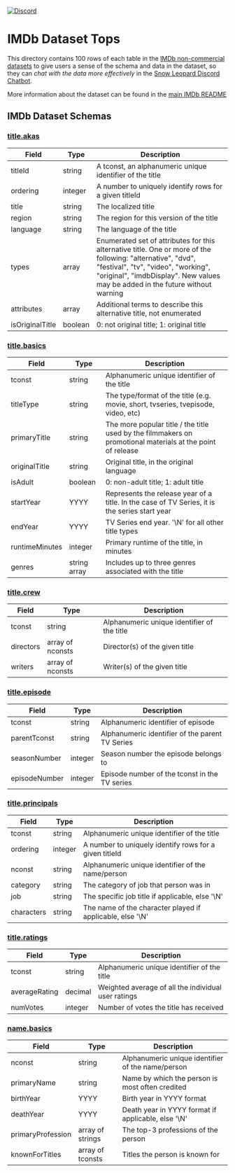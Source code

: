 [![Discord](https://img.shields.io/discord/1379929746875617413?logo=discord&logoColor=white)](https://discord.gg/WGAyr8NpEX)

# IMDb Dataset Tops

This directory contains 100 rows of each table in the [IMDb non-commercial datasets](https://developer.imdb.com/non-commercial-datasets/) to give users a sense of the schema and data in the dataset, so they can _chat with the data more effectively_ in the [Snow Leopard Discord Chatbot](https://discord.gg/WGAyr8NpEX). 

More information about the dataset can be found in the [main IMDb README](https://github.com/SnowLeopard-AI/discord_datasets/tree/main/imdb)

## IMDb Dataset Schemas

### [title.akas](https://github.com/SnowLeopard-AI/discord_datasets/blob/main/imdb/data_tops/title.akas.tsv)
| Field | Type | Description |
|-------|------|-------------|
| titleId | string | A tconst, an alphanumeric unique identifier of the title |
| ordering | integer | A number to uniquely identify rows for a given titleId |
| title | string | The localized title |
| region | string | The region for this version of the title |
| language | string | The language of the title |
| types | array | Enumerated set of attributes for this alternative title. One or more of the following: "alternative", "dvd", "festival", "tv", "video", "working", "original", "imdbDisplay". New values may be added in the future without warning |
| attributes | array | Additional terms to describe this alternative title, not enumerated |
| isOriginalTitle | boolean | 0: not original title; 1: original title |

### [title.basics](https://github.com/SnowLeopard-AI/discord_datasets/blob/main/imdb/data_tops/title.basics.tsv)
| Field | Type | Description |
|-------|------|-------------|
| tconst | string | Alphanumeric unique identifier of the title |
| titleType | string | The type/format of the title (e.g. movie, short, tvseries, tvepisode, video, etc) |
| primaryTitle | string | The more popular title / the title used by the filmmakers on promotional materials at the point of release |
| originalTitle | string | Original title, in the original language |
| isAdult | boolean | 0: non-adult title; 1: adult title |
| startYear | YYYY | Represents the release year of a title. In the case of TV Series, it is the series start year |
| endYear | YYYY | TV Series end year. '\N' for all other title types |
| runtimeMinutes | integer | Primary runtime of the title, in minutes |
| genres | string array | Includes up to three genres associated with the title |

### [title.crew](https://github.com/SnowLeopard-AI/discord_datasets/blob/main/imdb/data_tops/title.crew.tsv)
| Field | Type | Description |
|-------|------|-------------|
| tconst | string | Alphanumeric unique identifier of the title |
| directors | array of nconsts | Director(s) of the given title |
| writers | array of nconsts | Writer(s) of the given title |

### [title.episode](https://github.com/SnowLeopard-AI/discord_datasets/blob/main/imdb/data_tops/title.episode.tsv)
| Field | Type | Description |
|-------|------|-------------|
| tconst | string | Alphanumeric identifier of episode |
| parentTconst | string | Alphanumeric identifier of the parent TV Series |
| seasonNumber | integer | Season number the episode belongs to |
| episodeNumber | integer | Episode number of the tconst in the TV series |

### [title.principals](https://github.com/SnowLeopard-AI/discord_datasets/blob/main/imdb/data_tops/title.principals.tsv)
| Field | Type | Description |
|-------|------|-------------|
| tconst | string | Alphanumeric unique identifier of the title |
| ordering | integer | A number to uniquely identify rows for a given titleId |
| nconst | string | Alphanumeric unique identifier of the name/person |
| category | string | The category of job that person was in |
| job | string | The specific job title if applicable, else '\N' |
| characters | string | The name of the character played if applicable, else '\N' |

### [title.ratings](https://github.com/SnowLeopard-AI/discord_datasets/blob/main/imdb/data_tops/title.ratings.tsv)
| Field | Type | Description |
|-------|------|-------------|
| tconst | string | Alphanumeric unique identifier of the title |
| averageRating | decimal | Weighted average of all the individual user ratings |
| numVotes | integer | Number of votes the title has received |

### [name.basics](https://github.com/SnowLeopard-AI/discord_datasets/blob/main/imdb/data_tops/name.basics.tsv)
| Field | Type | Description |
|-------|------|-------------|
| nconst | string | Alphanumeric unique identifier of the name/person |
| primaryName | string | Name by which the person is most often credited |
| birthYear | YYYY | Birth year in YYYY format |
| deathYear | YYYY | Death year in YYYY format if applicable, else '\N' |
| primaryProfession | array of strings | The top-3 professions of the person |
| knownForTitles | array of tconsts | Titles the person is known for
